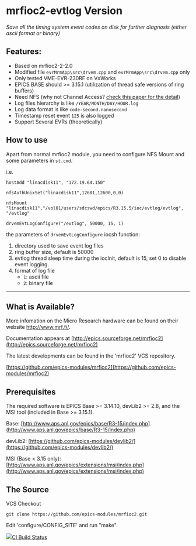 # mrfioc2-evtlog Version

*Save all the timing system event codes on disk for further diagnosis (either ascii format or binary)*


## Features:

- Based on mrfioc2-2-2.0
- Modified file `evrMrmApp\src\drvem.cpp` and `evrMrmApp\src\drvem.cpp` only
- Only tested VME-EVR-230RF on VxWorks
- EPICS BASE should >= 3.15.1 (utilization of thread safe versions of ring buffers)
- Need NFS (why not Channel Access? [check this paper for the detail](https://www.pasj.jp/web_publish/pasj2019/proceedings/PDF/FRPH/FRPH001.pdf))
- Log files hierarchy is like `/YEAR/MONTH/DAY/HOUR.log`
- Log data format is like `code-second.nanosecond`
- Timestamp reset event `125` is also logged
- Support Several EVRs (theoretically)

## How to use

Apart from normal mrfioc2 module, you need to configure NFS Mount and some parameters in `st.cmd`.

i.e.

```shell
hostAdd "linacdisk11", "172.19.64.150"

nfsAuthUnixSet("linacdisk11",12681,12600,0,0)

nfsMount "linacdisk11","/vol01/users/sdcswd/epics/R3.15.5/ioc/evtlog/evtlog", "/evtlog"

drvemEvtLogConfigure("/evtlog", 50000, 15, 1)
```

the parameters of `drvemEvtLogConfigure` iocsh function:

1. directory used to save event log files
2. ring buffer size, default is 50000
3. evtlog thread sleep time during the iocInit, default is 15, set 0 to disable event logging.
4. format of log file
    - `1`: ascii file
    - `2`: binary file

------------------


What is Available?
------------------

More infomation on the Micro Research hardware can be found on their
website http://www.mrf.fi/.

Documentation appears at [http://epics.sourceforge.net/mrfioc2](http://epics.sourceforge.net/mrfioc2)

The latest developments can be found in the 'mrfioc2' VCS repository.

[https://github.com/epics-modules/mrfioc2](https://github.com/epics-modules/mrfioc2)

Prerequisites
-------------

The required software is EPICS Base >= 3.14.10, devLib2 >= 2.8, and the MSI tool (included in Base >= 3.15.1).

Base: [http://www.aps.anl.gov/epics/base/R3-15/index.php](http://www.aps.anl.gov/epics/base/R3-15/index.php)

devLib2: [https://github.com/epics-modules/devlib2/](https://github.com/epics-modules/devlib2/)

MSI (Base < 3.15 only): [http://www.aps.anl.gov/epics/extensions/msi/index.php](http://www.aps.anl.gov/epics/extensions/msi/index.php)

The Source
----------

VCS Checkout

```shell
git clone https://github.com/epics-modules/mrfioc2.git
```

Edit 'configure/CONFIG_SITE' and run "make".

<a href="https://travis-ci.org/epics-modules/mrfioc2"><img src="https://travis-ci.org/epics-modules/mrfioc2.svg">CI Build Status</img></a>
